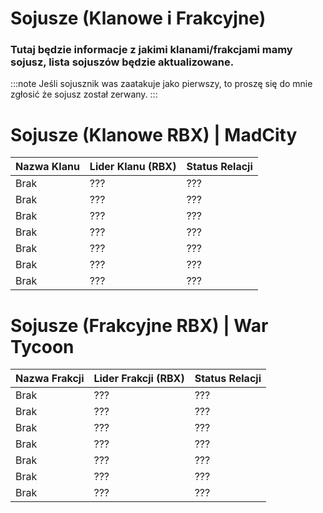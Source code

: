 # Sojusze (Klanowe i Frakcyjne)

### Tutaj będzie informacje z jakimi klanami/frakcjami mamy sojusz, lista sojuszów będzie aktualizowane.
:::note
Jeśli sojusznik was zaatakuje jako pierwszy, to proszę się do mnie zgłosić że sojusz został zerwany.
:::

# Sojusze (Klanowe RBX) | MadCity

| Nazwa Klanu        | Lider Klanu (RBX)        | Status Relacji | 
|--------------------|--------------------------|----------------|
| Brak               | ???                      | ???            |
| Brak               | ???                      | ???            | 
| Brak               | ???                      | ???            |
| Brak               | ???                      | ???            |
| Brak               | ???                      | ???            |
| Brak               | ???                      | ???            |
| Brak               | ???                      | ???            |


# Sojusze (Frakcyjne RBX) | War Tycoon

| Nazwa Frakcji      | Lider Frakcji (RBX)      | Status Relacji | 
|--------------------|--------------------------|----------------|
| Brak               | ???                      | ???            |
| Brak               | ???                      | ???            | 
| Brak               | ???                      | ???            |
| Brak               | ???                      | ???            |
| Brak               | ???                      | ???            |
| Brak               | ???                      | ???            |
| Brak               | ???                      | ???            |